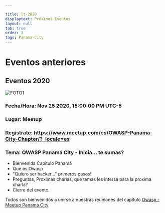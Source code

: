 ```yaml
---

title: lt-2020
displaytext: Próximos Eventos
layout: null
tab: true
order: 3
tags: Panama-City
---
```

# Eventos anteriores

## Eventos 2020

![FOTO1](/www-chapter-panama-city/assets/images/20201125.jpeg "OWASP Panamá City")

### Fecha/Hora: Nov 25 2020, 15:00:00 PM UTC-5
### Lugar: Meetup
### Registrate: https://www.meetup.com/es/OWASP-Panama-City-Chapter/?_locale=es
### Tema: OWASP Panamá City -  Inicia... te sumas?

* Bienvenida Capitulo Panamá
* Que es Owasp
* "Quiero ser hacker..." primeros pasos! 
* Preguntas, Proximas charlas, que temas les intersa para la proxima charla?
* Cierre del evento.


Todos son bienvenidos a unirse a nuestras reuniones del capítulo
[Owasp - Meetup Panamá City](https://www.meetup.com/es/OWASP-Panama-City-Chapter/?_locale=es/)


<style>
img[alt="FOTO1"] { 
  max-width:  400px; 
  display: block;
}
</style> 

<style>
img[alt="BANNER2020"] { 
  max-width:  400px; 
  display: block;
}
</style> 
